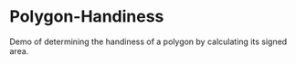 # Polygon-Handiness
Demo of determining the handiness of a polygon by calculating its signed area.

